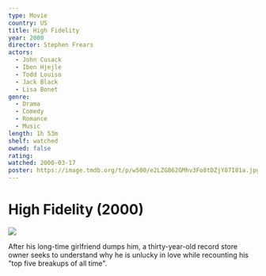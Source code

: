 ```yaml
---
type: Movie
country: US
title: High Fidelity
year: 2000
director: Stephen Frears
actors:
  - John Cusack
  - Iben Hjejle
  - Todd Louiso
  - Jack Black
  - Lisa Bonet
genre:
  - Drama
  - Comedy
  - Romance
  - Music
length: 1h 53m
shelf: watched
owned: false
rating:
watched: 2000-03-17
poster: https://image.tmdb.org/t/p/w500/e2LZGB62GMhv3Fo8tDZjY87I81a.jpg
---
```


# High Fidelity (2000)

![](https://image.tmdb.org/t/p/w500/e2LZGB62GMhv3Fo8tDZjY87I81a.jpg)

After his long-time girlfriend dumps him, a thirty-year-old record store owner seeks to understand why he is unlucky in love while recounting his "top five breakups of all time".